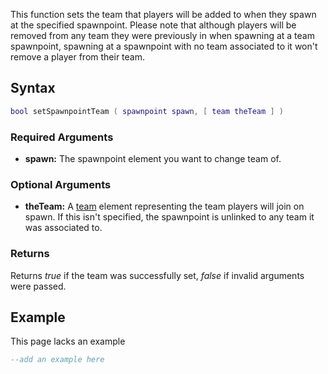 This function sets the team that players will be added to when they spawn at the specified spawnpoint. Please note that although players will be removed from any team they were previously in when spawning at a team spawnpoint, spawning at a spawnpoint with no team associated to it won't remove a player from their team.

Syntax
------

``` lua
bool setSpawnpointTeam ( spawnpoint spawn, [ team theTeam ] )
```

### Required Arguments

-   **spawn:** The spawnpoint element you want to change team of.

### Optional Arguments

-   **theTeam:** A [team](/team.md "wikilink") element representing the team players will join on spawn. If this isn't specified, the spawnpoint is unlinked to any team it was associated to.

### Returns

Returns *true* if the team was successfully set, *false* if invalid arguments were passed.

Example
-------

This page lacks an example

``` lua
--add an example here
```
